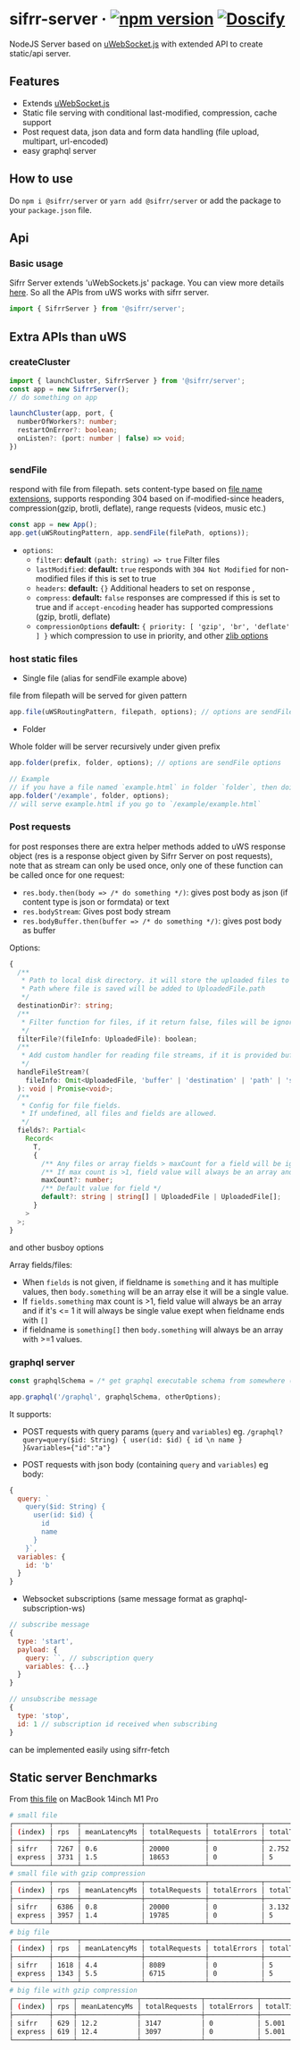 # sifrr-server · [![npm version](https://img.shields.io/npm/v/@sifrr/server.svg)](https://www.npmjs.com/package/@sifrr/server) [![Doscify](https://img.shields.io/badge/API%20docs-Docsify-red.svg)](https://sifrr.github.io/sifrr/#/./packages/server/sifrr-server/)

NodeJS Server based on [uWebSocket.js](https://github.com/uNetworking/uWebSockets.js) with extended API to create static/api server.

## Features

- Extends [uWebSocket.js](https://github.com/uNetworking/uWebSockets.js)
- Static file serving with conditional last-modified, compression, cache support
- Post request data, json data and form data handling (file upload, multipart, url-encoded)
- easy graphql server

## How to use

Do `npm i @sifrr/server` or `yarn add @sifrr/server` or add the package to your `package.json` file.

## Api

### Basic usage

Sifrr Server extends 'uWebSockets.js' package. You can view more details [here](https://github.com/uNetworking/uWebSockets.js). So all the APIs from uWS works with sifrr server.

```js
import { SifrrServer } from '@sifrr/server';
```

## Extra APIs than uWS

### createCluster

```ts
import { launchCluster, SifrrServer } from '@sifrr/server';
const app = new SifrrServer();
// do something on app

launchCluster(app, port, {
  numberOfWorkers?: number;
  restartOnError?: boolean;
  onListen?: (port: number | false) => void;
})
```

### sendFile

respond with file from filepath. sets content-type based on [file name extensions](./src/server/mime.js), supports responding 304 based on if-modified-since headers, compression(gzip, brotli, deflate), range requests (videos, music etc.)

```js
const app = new App();
app.get(uWSRoutingPattern, app.sendFile(filePath, options));
```

- `options`:
  - `filter`: **default** `(path: string) => true` Filter files
  - `lastModified`: **default:** `true` responds with `304 Not Modified` for non-modified files if this is set to true
  - `headers`: **default:** `{}` Additional headers to set on response ,
  - `compress`: **default:** `false` responses are compressed if this is set to true and if `accept-encoding` header has supported compressions (gzip, brotli, deflate)
  - `compressionOptions` **default:** `{ priority: [ 'gzip', 'br', 'deflate' ] }` which compression to use in priority, and other [zlib options](https://nodejs.org/api/zlib.html#zlib_class_options)

### host static files

- Single file (alias for sendFile example above)

file from filepath will be served for given pattern

```js
app.file(uWSRoutingPattern, filepath, options); // options are sendFile options
```

- Folder

Whole folder will be server recursively under given prefix

```js
app.folder(prefix, folder, options); // options are sendFile options

// Example
// if you have a file named `example.html` in folder `folder`, then doing this
app.folder('/example', folder, options);
// will serve example.html if you go to `/example/example.html`
```

### Post requests

for post responses there are extra helper methods added to uWS response object (res is a response object given by Sifrr Server on post requests), note that as stream can only be used once, only one of these function can be called once for one request:

- `res.body.then(body => /* do something */)`: gives post body as json (if content type is json or formdata) or text
- `res.bodyStream`: Gives post body stream
- `res.bodyBuffer.then(buffer => /* do something */)`: gives post body as buffer

Options:

```ts
{
  /**
   * Path to local disk directory. it will store the uploaded files to local disk if directory is given
   * Path where file is saved will be added to UploadedFile.path
   */
  destinationDir?: string;
  /**
   * Filter function for files, if it return false, files will be ignored.
   */
  filterFile?(fileInfo: UploadedFile): boolean;
  /**
   * Add custom handler for reading file streams, if it is provided buffer/path will not be available in uploaded file info
   */
  handleFileStream?(
    fileInfo: Omit<UploadedFile, 'buffer' | 'destination' | 'path' | 'size'>
  ): void | Promise<void>;
  /**
   * Config for file fields.
   * If undefined, all files and fields are allowed.
   */
  fields?: Partial<
    Record<
      T,
      {
        /** Any files or array fields > maxCount for a field will be ignored */
        /** If max count is >1, field value will always be an array and if it's <= 1 it will always be single value */
        maxCount?: number;
        /** Default value for field */
        default?: string | string[] | UploadedFile | UploadedFile[];
      }
    >
  >;
}
```

and other busboy options

Array fields/files:

- When `fields` is not given, if fieldname is `something` and it has multiple values, then `body.something` will be an array else it will be a single value.
- If `fields.something` max count is >1, field value will always be an array and if it's <= 1 it will always be single value exept when fieldname ends with `[]`
- if fieldname is `something[]` then `body.something` will always be an array with >=1 values.

### graphql server

```js
const graphqlSchema = /* get graphql executable schema from somewhere (Javascript one, not graphql dsl) */;

app.graphql('/graphql', graphqlSchema, otherOptions);
```

It supports:

- POST requests with query params (`query` and `variables`) eg. `/graphql?query=query($id: String) { user(id: $id) { id \n name } }&variables={"id":"a"}`

- POST requests with json body (containing `query` and `variables`) eg body:

```js
{
  query: `
    query($id: String) {
      user(id: $id) {
        id
        name
      }
    }`,
  variables: {
    id: 'b'
  }
}
```

- Websocket subscriptions (same message format as graphql-subscription-ws)

```js
// subscribe message
{
  type: 'start',
  payload: {
    query: ``, // subscription query
    variables: {...}
  }
}

// unsubscribe message
{
  type: 'stop',
  id: 1 // subscription id received when subscribing
}
```

can be implemented easily using sifrr-fetch

## Static server Benchmarks

From [this file](./test/browser/speed.e2e-spec.js) on MacBook 14inch M1 Pro

```sh
# small file
┌─────────┬──────┬───────────────┬───────────────┬─────────────┬──────────────────┐
│ (index) │ rps  │ meanLatencyMs │ totalRequests │ totalErrors │ totalTimeSeconds │
├─────────┼──────┼───────────────┼───────────────┼─────────────┼──────────────────┤
│ sifrr   │ 7267 │ 0.6           │ 20000         │ 0           │ 2.752            │
│ express │ 3731 │ 1.5           │ 18653         │ 0           │ 5                │
└─────────┴──────┴───────────────┴───────────────┴─────────────┴──────────────────┘
# small file with gzip compression
┌─────────┬──────┬───────────────┬───────────────┬─────────────┬──────────────────┐
│ (index) │ rps  │ meanLatencyMs │ totalRequests │ totalErrors │ totalTimeSeconds │
├─────────┼──────┼───────────────┼───────────────┼─────────────┼──────────────────┤
│ sifrr   │ 6386 │ 0.8           │ 20000         │ 0           │ 3.132            │
│ express │ 3957 │ 1.4           │ 19785         │ 0           │ 5                │
└─────────┴──────┴───────────────┴───────────────┴─────────────┴──────────────────┘
# big file
┌─────────┬──────┬───────────────┬───────────────┬─────────────┬──────────────────┐
│ (index) │ rps  │ meanLatencyMs │ totalRequests │ totalErrors │ totalTimeSeconds │
├─────────┼──────┼───────────────┼───────────────┼─────────────┼──────────────────┤
│ sifrr   │ 1618 │ 4.4           │ 8089          │ 0           │ 5                │
│ express │ 1343 │ 5.5           │ 6715          │ 0           │ 5                │
└─────────┴──────┴───────────────┴───────────────┴─────────────┴──────────────────┘
# big file with gzip compression
┌─────────┬─────┬───────────────┬───────────────┬─────────────┬──────────────────┐
│ (index) │ rps │ meanLatencyMs │ totalRequests │ totalErrors │ totalTimeSeconds │
├─────────┼─────┼───────────────┼───────────────┼─────────────┼──────────────────┤
│ sifrr   │ 629 │ 12.2          │ 3147          │ 0           │ 5.001            │
│ express │ 619 │ 12.4          │ 3097          │ 0           │ 5.001            │
└─────────┴─────┴───────────────┴───────────────┴─────────────┴──────────────────┘
```
